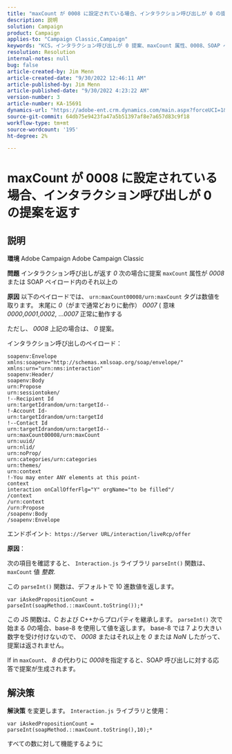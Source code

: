 ```yaml
---
title: "maxCount が 0008 に設定されている場合、インタラクション呼び出しが 0 の提案を返す"
description: 説明
solution: Campaign
product: Campaign
applies-to: "Campaign Classic,Campaign"
keywords: "KCS，インタラクション呼び出しが 0 提案、maxCount 属性、0008、SOAP ペイロード、Adobe Campaign、Adobe Campaign Classicを返す"
resolution: Resolution
internal-notes: null
bug: false
article-created-by: Jim Menn
article-created-date: "9/30/2022 12:46:11 AM"
article-published-by: Jim Menn
article-published-date: "9/30/2022 4:23:22 AM"
version-number: 3
article-number: KA-15691
dynamics-url: "https://adobe-ent.crm.dynamics.com/main.aspx?forceUCI=1&pagetype=entityrecord&etn=knowledgearticle&id=178a6d43-5940-ed11-9db1-0022480866ad"
source-git-commit: 64db75e9423fa47a5b51397af8e7a657d83c9f18
workflow-type: tm+mt
source-wordcount: '195'
ht-degree: 2%

---
```


# maxCount が 0008 に設定されている場合、インタラクション呼び出しが 0 の提案を返す

## 説明


<b>環境</b>
Adobe Campaign Adobe Campaign Classic

<b>問題</b>
インタラクション呼び出しが返す *0* 次の場合に提案 `maxCount` 属性が *0008* または SOAP ペイロード内のそれ以上の

<b>原因</b>
以下のペイロードでは、 `urn:maxCount00008/urn:maxCount` タグは数値を取ります。
末尾に *0*（がまで通常どおりに動作） *0007* ( 意味 *0000*,*0001*,*0002*, ...*0007* 正常に動作する

ただし、 *0008* 上記の場合は、 *0* 提案。

インタラクション呼び出しのペイロード：


```
soapenv:Envelope xmlns:soapenv="http://schemas.xmlsoap.org/soap/envelope/" xmlns:urn="urn:nms:interaction"
soapenv:Header/
soapenv:Body
urn:Propose
urn:sessiontoken/
!--Recipient Id
urn:targetIdrandom/urn:targetId--
!-Account Id-
urn:targetIdrandom/urn:targetId
!--Contact Id
urn:targetIdrandom/urn:targetId--
urn:maxCount00008/urn:maxCount
urn:uuid/
urn:nlid/
urn:noProp/
urn:categories/urn:categories
urn:themes/
urn:context
!-You may enter ANY elements at this point-
context
interaction onCallOfferFlg="Y" orgName="to be filled"/
/context
/urn:context
/urn:Propose
/soapenv:Body
/soapenv:Envelope
```




エンドポイント: 
`https://Server URL/interaction/liveRcp/offer`

<b>原因</b>：

次の項目を確認すると、 `Interaction.js` ライブラリ `parseInt()` 関数は、 `maxCount` 値 *整数*.

この `parseInt()` 関数は、デフォルトで 10 進数値を返します。


```
var iAskedPropositionCount = parseInt(soapMethod.::maxCount.toString());*
```


この JS 関数は、C および C++からプロパティを継承します。 `parseInt()` 次で始まる *0*の場合、base-8 を使用して値を返します。
base-8 では 7 より大きい数字を受け付けないので、 *0008* またはそれ以上を *0* または *NaN* したがって、提案は返されません。

If in `maxCount`、 *8* の代わりに *0008*&#x200B;を指定すると、SOAP 呼び出しに対する応答で提案が生成されます。


## 解決策


<b>解決策</b>
を変更します。 `Interaction.js` ライブラリと使用：




```
var iAskedPropositionCount = parseInt(soapMethod.::maxCount.toString(),10);*
```




すべての数に対して機能するように
